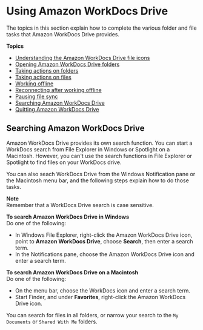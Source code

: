 # Using Amazon WorkDocs Drive<a name="drive_use"></a>

The topics in this section explain how to complete the various folder and file tasks that Amazon WorkDocs Drive provides\.

**Topics**
+ [Understanding the Amazon WorkDocs Drive file icons](drive_icons.md)
+ [Opening Amazon WorkDocs Drive folders](open-files-folders.md)
+ [Taking actions on folders](folder-actions.md)
+ [Taking actions on files](file-actions.md)
+ [Working offline](drive_offline.md)
+ [Reconnecting after working offline](access-on-demand.md)
+ [Pausing file sync](pause-sync.md)
+ [Searching Amazon WorkDocs Drive](#drive_search)
+ [Quitting Amazon WorkDocs Drive](quit-wdd.md)

## Searching Amazon WorkDocs Drive<a name="drive_search"></a>

Amazon WorkDocs Drive provides its own search function\. You can start a WorkDocs search from File Explorer in Windows or Spotlight on a Macintosh\. However, you can't use the search functions in File Explorer or Spotlight to find files on your WorkDocs drive\.

You can also seach WorkDocs Drive from the Windows Notification pane or the Macintosh menu bar, and the following steps explain how to do those tasks\. 

**Note**  
Remember that a WorkDocs Drive search is case sensitive\.

**To search Amazon WorkDocs Drive in Windows**  
Do one of the following:
+ In Windows File Explorer, right\-click the Amazon WorkDocs Drive icon, point to **Amazon WorkDocs Drive**, choose **Search**, then enter a search term\.
+ In the Notifications pane, choose the Amazon WorkDocs Drive icon and enter a search term\.

**To search Amazon WorkDocs Drive on a Macintosh**  
Do one of the following:
+ On the menu bar, choose the WorkDocs icon and enter a search term\.
+ Start Finder, and under **Favorites**, right\-click the Amazon WorkDocs Drive icon\.

You can search for files in all folders, or narrow your search to the `My Documents` or `Shared With Me` folders\.